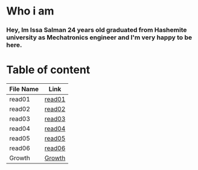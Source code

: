 # Who i am
### Hey, Im Issa Salman 24 years old graduated from Hashemite university as Mechatronics engineer and I'm very happy to be here.

# Table of content 

| File Name | Link | 
| --------------- | --------------- |
| read01 | [read01](https://issasalman.github.io/reading-notes/read01) | 
| read02 | [read02](https://issasalman.github.io/reading-notes/read02) | 
| read03 | [read03](https://issasalman.github.io/reading-notes/read03) |
| read04 | [read04](https://issasalman.github.io/reading-notes/read04) | 
| read05 | [read05](https://issasalman.github.io/reading-notes/read05) | 
| read06 | [read06](https://issasalman.github.io/reading-notes/read06) | 
| Growth |[Growth](https://issasalman.github.io/reading-notes/Growth) |
                                            

